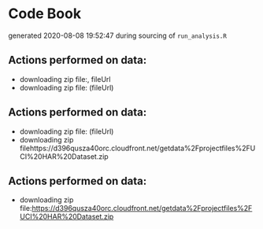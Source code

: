 # Code Book
generated 2020-08-08 19:52:47 during sourcing of `run_analysis.R`

## Actions performed on data:
* downloading zip file:, fileUrl
* downloading zip file: (fileUrl)
## Actions performed on data:
* downloading zip file: (fileUrl)
* downloading zip filehttps://d396qusza40orc.cloudfront.net/getdata%2Fprojectfiles%2FUCI%20HAR%20Dataset.zip
## Actions performed on data:
* downloading zip file:https://d396qusza40orc.cloudfront.net/getdata%2Fprojectfiles%2FUCI%20HAR%20Dataset.zip
